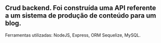 ## Crud backend. Foi construída uma API referente a um sistema de produção de conteúdo para um blog.

Ferramentas utilizadas: NodeJS, Express, ORM Sequelize, MySQL.




